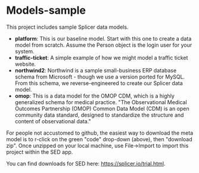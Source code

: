 # Models-sample

This project includes sample Splicer data models.

- **platform**: This is our baseline model.  Start with this one to create a data model from scratch.  Assume the Person object is the login user for your system.  
- **traffic-ticket**: A simple example of how we might model a traffic ticket website.
- **northwind2**: Northwind is a sample small-business ERP database schema from Microsoft - though we use a version ported for MySQL. From this schema, we reverse-engineered to create our Splicer data model.
- **omop**: This is a data model for the OMOP CDM, which is a highly generalized schema for medical practice.  "The Observational Medical Outcomes Partnership (OMOP) Common Data Model (CDM) is an open community data standard, designed to standardize the structure and content of observational data."  

For people not accustomed to github, the easiest way to download the meta model is to r-click on the green "code" drop-down (above), then "download zip".  Once unzipped on your local machine, use File->Import to import this project within the SED app.

You can find downloads for SED here: https://splicer.io/trial.html.

